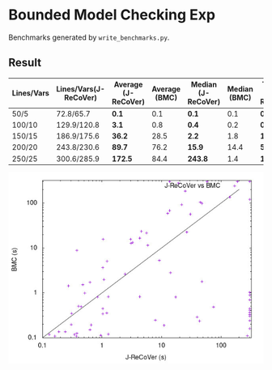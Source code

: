 # Bounded Model Checking Exp

Benchmarks generated by `write_benchmarks.py`.


## Result

| Lines/Vars | Lines/Vars(J-ReCoVer) | **Average (J-ReCoVer)** | Average (BMC) | **Median (J-ReCoVer)** | Median (BMC) | **Timeout (J-ReCoVer)** | Timeout (BMC) |
|------------|-----------------------|-------------------------|---------------|------------------------|--------------|-------------------------|---------------|
|    50/5    |       72.8/65.7       |         **0.1**         |      0.1      |        **0.1**         |     0.1      |          **0**          |       0       |
|   100/10   |      129.9/120.8      |         **3.1**         |      0.8      |        **0.4**         |     0.2      |          **0**          |       0       |
|   150/15   |      186.9/175.6      |         **36.2**        |      28.5     |        **2.2**         |     1.8      |          **1**          |       1       |
|   200/20   |      243.8/230.6      |         **89.7**        |      76.2     |        **15.9**        |     14.4     |          **5**          |       2       |
|   250/25   |      300.6/285.9      |        **172.5**        |      84.4     |       **243.8**        |     1.4      |          **10**         |       5       |


![Scatterplot](bmc.jpeg)
